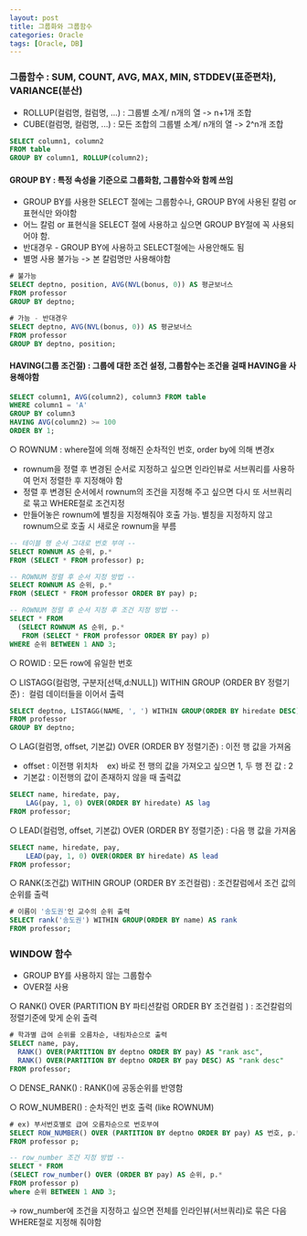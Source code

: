```yaml
---
layout: post
title: 그룹화와 그룹함수
categories: Oracle
tags: [Oracle, DB]
---
```


### 그룹함수 : SUM, COUNT, AVG, MAX, MIN, STDDEV(표준편차), VARIANCE(분산)
- ROLLUP(컬럼명, 컬럼명, ...) : 그룹별 소계/ n개의 열 -> n+1개 조합
- CUBE(컬럼명, 컬럼명, ...) : 모든 조합의 그룹별 소계/ n개의 열 -> 2^n개 조합

```SQL
SELECT column1, column2 
FROM table
GROUP BY column1, ROLLUP(column2);
```

#### GROUP BY : 특정 속성을 기준으로 그룹화함, 그룹함수와 함께 쓰임
- GROUP BY를 사용한 SELECT 절에는 그룹함수나, GROUP BY에 사용된 칼럼 or 표현식만 와야함
- 어느 칼럼 or 표현식을 SELECT 절에 사용하고 싶으면 GROUP BY절에 꼭 사용되어야 함.
- 반대경우 - GROUP BY에 사용하고 SELECT절에는 사용안해도 됨
- 별명 사용 불가능 -> 본 칼럼명만 사용해야함

```SQL
# 불가능
SELECT deptno, position, AVG(NVL(bonus, 0)) AS 평균보너스 
FROM professor
GROUP BY deptno;

# 가능 - 반대경우
SELECT deptno, AVG(NVL(bonus, 0)) AS 평균보너스 
FROM professor
GROUP BY deptno, position;
```

#### HAVING(그룹 조건절) : 그룹에 대한 조건 설정, 그룹함수는 조건을 걸때 HAVING을 사용해야함

```SQL
SELECT column1, AVG(column2), column3 FROM table
WHERE column1 = 'A'
GROUP BY column3
HAVING AVG(column2) >= 100
ORDER BY 1;
```

○ ROWNUM : where절에 의해 정해진 순차적인 번호, order by에 의해 변경x
- rownum을 정렬 후 변경된 순서로 지정하고 싶으면 인라인뷰로 서브쿼리를 사용하여 먼저 정렬한 후 지정해야 함
- 정렬 후 변경된 순서에서 rownum의 조건을 지정해 주고 싶으면 다시 또 서브쿼리로 묶고 WHERE절로 조건지정
- 만들어놓은 rownum에 별칭을 지정해줘야 호출 가능. 별칭을 지정하지 않고 rownum으로 호출 시 새로운 rownum을 부름

```SQL
-- 테이블 행 순서 그대로 번호 부여 --
SELECT ROWNUM AS 순위, p.* 
FROM (SELECT * FROM professor) p;

-- ROWNUM 정렬 후 순서 지정 방법 --
SELECT ROWNUM AS 순위, p.* 
FROM (SELECT * FROM professor ORDER BY pay) p;

-- ROWNUM 정렬 후 순서 지정 후 조건 지정 방법 --
SELECT * FROM
  (SELECT ROWNUM AS 순위, p.* 
   FROM (SELECT * FROM professor ORDER BY pay) p)
WHERE 순위 BETWEEN 1 AND 3;
```

○ ROWID : 모든 row에 유일한 번호

○ LISTAGG(컬럼명, 구분자\[선택,d:NULL\]) WITHIN GROUP (ORDER BY 정렬기준) :  컬럼 데이터들을 이어서 출력

```SQL
SELECT deptno, LISTAGG(NAME, ', ') WITHIN GROUP(ORDER BY hiredate DESC) AS "LISTAGG"
FROM professor
GROUP BY deptno;
```

○ LAG(컬럼명, offset, 기본값) OVER (ORDER BY 정렬기준) : 이전 행 값을 가져옴
- offset : 이전행 위치차    ex) 바로 전 행의 값을 가져오고 싶으면 1, 두 행 전 값 : 2
- 기본값 : 이전행의 값이 존재하지 않을 때 출력값

```SQL
SELECT name, hiredate, pay, 
    LAG(pay, 1, 0) OVER(ORDER BY hiredate) AS lag
FROM professor;
```

○ LEAD(컬럼명, offset, 기본값) OVER (ORDER BY 정렬기준) : 다음 행 값을 가져옴

```SQL
SELECT name, hiredate, pay, 
    LEAD(pay, 1, 0) OVER(ORDER BY hiredate) AS lead
FROM professor;
```

○ RANK(조건값) WITHIN GROUP (ORDER BY 조건컬럼) : 조건칼럼에서 조건 값의 순위를 출력

```SQL
# 이름이 '송도권'인 교수의 순위 출력
SELECT rank('송도권') WITHIN GROUP(ORDER BY name) AS rank
FROM professor;
```

### WINDOW 함수 
- GROUP BY를 사용하지 않는 그룹함수 
- OVER절 사용

○ RANK() OVER (PARTITION BY 파티션칼럼 ORDER BY 조건컬럼 ) : 조건칼럼의 정렬기준에 맞게 순위 출력

```SQL
# 학과별 급여 순위를 오름차순, 내림차순으로 출력
SELECT name, pay, 
  RANK() OVER(PARTITION BY deptno ORDER BY pay) AS "rank asc",
  RANK() OVER(PARTITION BY deptno ORDER BY pay DESC) AS "rank desc"
FROM professor;
```

○ DENSE\_RANK() : RANK()에 공동순위를 반영함

○ ROW\_NUMBER() : 순차적인 번호 출력 (like ROWNUM)  

```SQL
# ex) 부서번호별로 급여 오름차순으로 번호부여 
SELECT ROW_NUMBER() OVER (PARTITION BY deptno ORDER BY pay) AS 번호, p.*
FROM professor p;

-- row_number 조건 지정 방법 --
SELECT * FROM
(SELECT row_number() OVER (ORDER BY pay) AS 순위, p.*
FROM professor p)
where 순위 BETWEEN 1 AND 3;
```
→ row\_number에 조건을 지정하고 싶으면 전체를 인라인뷰(서브쿼리)로 묶은 다음 WHERE절로 지정해 줘야함